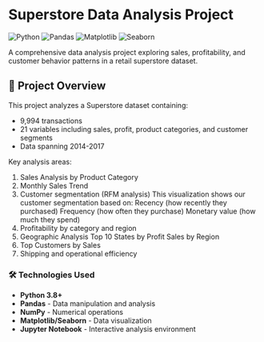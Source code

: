 # Superstore Data Analysis Project

![Python](https://img.shields.io/badge/Python-3.8%2B-blue)
![Pandas](https://img.shields.io/badge/Pandas-1.3%2B-orange)
![Matplotlib](https://img.shields.io/badge/Matplotlib-3.4%2B-blueviolet)
![Seaborn](https://img.shields.io/badge/Seaborn-0.11%2B-lightblue)

A comprehensive data analysis project exploring sales, profitability, and customer behavior patterns in a retail superstore dataset.

## 📌 Project Overview

This project analyzes a Superstore dataset containing:
- 9,994 transactions
- 21 variables including sales, profit, product categories, and customer segments
- Data spanning 2014-2017

Key analysis areas:
1. Sales Analysis by Product Category
2.  Monthly Sales Trend
3.  Customer segmentation (RFM analysis)
    This visualization shows our customer segmentation based on:
    Recency (how recently they purchased)
    Frequency (how often they purchase)
    Monetary value (how much they spend)
4. Profitability by category and region
5. Geographic Analysis 
    Top 10 States by Profit
    Sales by Region
6. Top Customers by Sales
7.  Shipping and operational efficiency

### 🛠️ Technologies Used
- **Python 3.8+**
- **Pandas** - Data manipulation and analysis
- **NumPy** - Numerical operations
- **Matplotlib/Seaborn** - Data visualization
- **Jupyter Notebook** - Interactive analysis environment

